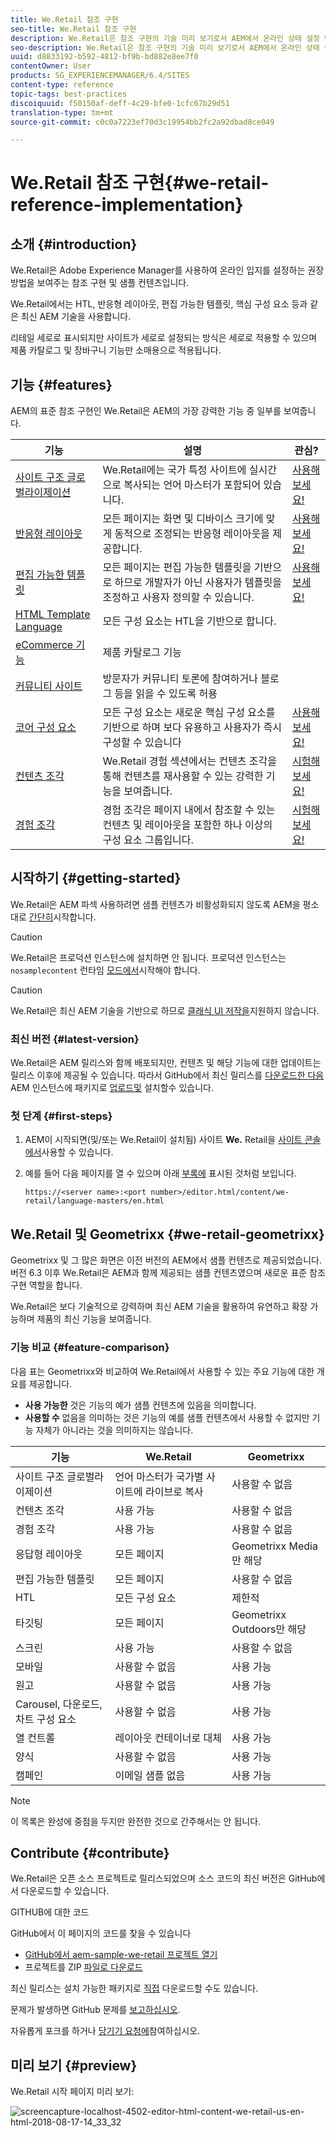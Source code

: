 ```yaml
---
title: We.Retail 참조 구현
seo-title: We.Retail 참조 구현
description: We.Retail은 참조 구현의 기술 미리 보기로서 AEM에서 온라인 상태 설정 방법을 보여 줍니다
seo-description: We.Retail은 참조 구현의 기술 미리 보기로서 AEM에서 온라인 상태 설정 방법을 보여 줍니다
uuid: d8833192-b592-4812-bf9b-bd882e8ee7f0
contentOwner: User
products: SG_EXPERIENCEMANAGER/6.4/SITES
content-type: reference
topic-tags: best-practices
discoiquuid: f50150af-deff-4c29-bfe0-1cfc67b29d51
translation-type: tm+mt
source-git-commit: c0c0a7223ef70d3c19954bb2fc2a92dbad8ce049

---
```



# We.Retail 참조 구현{#we-retail-reference-implementation}

## 소개 {#introduction}

We.Retail은 Adobe Experience Manager를 사용하여 온라인 입지를 설정하는 권장 방법을 보여주는 참조 구현 및 샘플 컨텐츠입니다.

We.Retail에서는 HTL, 반응형 레이아웃, 편집 가능한 템플릿, 핵심 구성 요소 등과 같은 최신 AEM 기술을 사용합니다.

리테일 세로로 표시되지만 사이트가 세로로 설정되는 방식은 세로로 적용할 수 있으며 제품 카탈로그 및 장바구니 기능만 소매용으로 적용됩니다.

## 기능 {#features}

AEM의 표준 참조 구현인 We.Retail은 AEM의 가장 강력한 기능 중 일부를 보여줍니다.

| **기능** | **설명** | **관심?** |
|---|---|---|
| [사이트 구조 글로벌라이제이션](/help/sites-administering/tc-bp.md) | We.Retail에는 국가 특정 사이트에 실시간으로 복사되는 언어 마스터가 포함되어 있습니다. | [사용해 보세요!](/help/sites-developing/we-retail-globalized-site-structure.md) |
| [반응형 레이아웃](/help/sites-authoring/responsive-layout.md) | 모든 페이지는 화면 및 디바이스 크기에 맞게 동적으로 조정되는 반응형 레이아웃을 제공합니다. | [사용해 보세요!](/help/sites-developing/we-retail-responsive-layout.md) |
| [편집 가능한 템플릿](/help/sites-developing/page-templates-editable.md) | 모든 페이지는 편집 가능한 템플릿을 기반으로 하므로 개발자가 아닌 사용자가 템플릿을 조정하고 사용자 정의할 수 있습니다. | [사용해 보세요!](/help/sites-developing/we-retail-editable-templates.md) |
| [HTML Template Language](https://helpx.adobe.com/experience-manager/htl/user-guide.html) | 모든 구성 요소는 HTL을 기반으로 합니다. |  |
| [eCommerce 기능](/help/sites-developing/ecommerce.md) | 제품 카탈로그 기능 |  |
| [커뮤니티 사이트](/help/communities/overview.md) | 방문자가 커뮤니티 토론에 참여하거나 블로그 등을 읽을 수 있도록 허용 |  |
| [코어 구성 요소](https://docs.adobe.com/content/help/en/experience-manager-core-components/using/introduction.html) | 모든 구성 요소는 새로운 핵심 구성 요소를 기반으로 하며 보다 유용하고 사용자가 즉시 구성할 수 있습니다 | [사용해 보세요!](/help/sites-developing/we-retail-core-components.md) |
| [컨텐츠 조각](/help/assets/content-fragments.md) | We.Retail 경험 섹션에서는 컨텐츠 조각을 통해 컨텐츠를 재사용할 수 있는 강력한 기능을 보여줍니다. | [시험해 보세요!](/help/sites-developing/we-retail-content-fragments.md) |
| [경험 조각](/help/sites-authoring/experience-fragments.md) | 경험 조각은 페이지 내에서 참조할 수 있는 컨텐츠 및 레이아웃을 포함한 하나 이상의 구성 요소 그룹입니다. | [시험해 보세요!](/help/sites-developing/we-retail-experience-fragments.md) |

## 시작하기 {#getting-started}

We.Retail은 AEM 파섹 사용하려면 샘플 컨텐츠가 비활성화되지 않도록 AEM을 평소대로 [간단히](/help/sites-deploying/deploy.md#getting-started)시작합니다.

>[!CAUTION]
>
>We.Retail은 프로덕션 인스턴스에 설치하면 안 됩니다. 프로덕션 인스턴스는 `nosamplecontent` 런타임 [모드에서](/help/sites-deploying/configure-runmodes.md)시작해야 합니다.

>[!CAUTION]
>
>We.Retail은 최신 AEM 기술을 기반으로 하므로 [클래식 UI 저작을](/help/sites-classic-ui-authoring/home.md)지원하지 않습니다.

### 최신 버전 {#latest-version}

We.Retail은 AEM 릴리스와 함께 배포되지만, 컨텐츠 및 해당 기능에 대한 업데이트는 릴리스 이후에 제공될 수 있습니다. 따라서 GitHub에서 최신 릴리스를 [다운로드한 다음](https://github.com/Adobe-Marketing-Cloud/aem-sample-we-retail/releases) AEM 인스턴스에 패키지로 [업로드](/help/sites-administering/package-manager.md#uploading-packages-from-your-file-system)[및](/help/sites-administering/package-manager.md#installing-packages) 설치할수 있습니다.

### 첫 단계 {#first-steps}

1. AEM이 시작되면(및/또는 We.Retail이 설치됨) 사이트 **We.** Retail을 [사이트 콘솔에서](/help/sites-authoring/basic-handling.md#global-navigation)사용할 수 있습니다.
1. 예를 들어 다음 페이지를 열 수 있으며 아래 [부록에](#appendix) 표시된 것처럼 보입니다.

   `https://<server name>:<port number>/editor.html/content/we-retail/language-masters/en.html`

## We.Retail 및 Geometrixx {#we-retail-geometrixx}

Geometrixx 및 그 많은 화면은 이전 버전의 AEM에서 샘플 컨텐츠로 제공되었습니다. 버전 6.3 이후 We.Retail은 AEM과 함께 제공되는 샘플 컨텐츠였으며 새로운 표준 참조 구현 역할을 합니다.

We.Retail은 보다 기술적으로 강력하며 최신 AEM 기술을 활용하여 유연하고 확장 가능하며 제품의 최신 기능을 보여줍니다.

### 기능 비교 {#feature-comparison}

다음 표는 Geometrixx와 비교하여 We.Retail에서 사용할 수 있는 주요 기능에 대한 개요를 제공합니다.

* **사용 가능한** 것은 기능의 예가 샘플 컨텐츠에 있음을 의미합니다.
* **사용할 수** 없음을 의미하는 것은 기능의 예를 샘플 컨텐츠에서 사용할 수 없지만 기능 자체가 아니라는 것을 의미하지는 않습니다.

| **기능** | **We.Retail** | **Geometrixx** |
|---|---|---|
| 사이트 구조 글로벌라이제이션 | 언어 마스터가 국가별 사이트에 라이브로 복사 | 사용할 수 없음 |
| 컨텐츠 조각 | 사용 가능 | 사용할 수 없음 |
| 경험 조각 | 사용 가능 | 사용할 수 없음 |
| 응답형 레이아웃 | 모든 페이지 | Geometrixx Media만 해당 |
| 편집 가능한 템플릿 | 모든 페이지 | 사용할 수 없음 |
| HTL | 모든 구성 요소 | 제한적 |
| 타깃팅 | 모든 페이지 | Geometrixx Outdoors만 해당 |
| 스크린 | 사용 가능 | 사용할 수 없음 |
| 모바일 | 사용할 수 없음 | 사용 가능 |
| 원고 | 사용할 수 없음 | 사용 가능 |
| Carousel, 다운로드, 차트 구성 요소 | 사용할 수 없음 | 사용 가능 |
| 열 컨트롤 | 레이아웃 컨테이너로 대체 | 사용 가능 |
| 양식 | 사용할 수 없음 | 사용 가능 |
| 캠페인 | 이메일 샘플 없음 | 사용 가능 |

>[!NOTE]
>
>이 목록은 완성에 중점을 두지만 완전한 것으로 간주해서는 안 됩니다.

## Contribute {#contribute}

We.Retail은 오픈 소스 프로젝트로 릴리스되었으며 소스 코드의 최신 버전은 GitHub에서 다운로드할 수 있습니다.

GITHUB에 대한 코드

GitHub에서 이 페이지의 코드를 찾을 수 있습니다

* [GitHub에서 aem-sample-we-retail 프로젝트 열기](https://github.com/Adobe-Marketing-Cloud/aem-sample-we-retail)
* 프로젝트를 ZIP [파일로 다운로드](https://github.com/Adobe-Marketing-Cloud/aem-sample-we-retail/archive/master.zip)

최신 릴리스는 설치 가능한 패키지로 [직접](https://github.com/Adobe-Marketing-Cloud/aem-sample-we-retail/releases/latest) 다운로드할 수도 있습니다.

문제가 발생하면 GitHub 문제를 [보고하십시오](https://github.com/Adobe-Marketing-Cloud/aem-sample-we-retail/issues).

자유롭게 포크를 하거나 [당기기 요청에](https://github.com/Adobe-Marketing-Cloud/aem-sample-we-retail/pulls)참여하십시오.

## 미리 보기 {#preview}

We.Retail 시작 페이지 미리 보기:

![screencapture-localhost-4502-editor-html-content-we-retail-us-en-html-2018-08-17-14_33_32](assets/screencapture-localhost-4502-editor-html-content-we-retail-us-en-html-2018-08-17-14_33_32.png)

